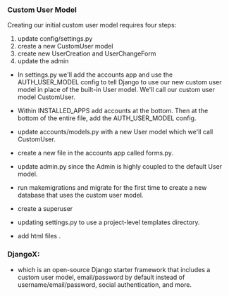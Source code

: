 ### Custom User Model                                                    
Creating our initial custom user model requires four steps:

1) update config/settings.py
2) create a new CustomUser model
3) create new UserCreation and UserChangeForm
4) update the admin

* In settings.py we'll add the accounts app and use the AUTH_USER_MODEL config to tell Django to use our new custom user model in place of the built-in User model. We'll call our custom user model CustomUser.

* Within INSTALLED_APPS add accounts at the bottom. Then at the bottom of the entire file, add the AUTH_USER_MODEL config.

* update accounts/models.py with a new User model which we'll call CustomUser.

* create a new file in the accounts app called forms.py.
*  update admin.py since the Admin is highly coupled to the default User model.
* run makemigrations and migrate for the first time to create a new database that uses the custom user model.
*  create a superuser
* updating settings.py to use a project-level templates directory.
* add html files .

###  DjangoX:
* which is an open-source Django starter framework that includes a custom user model, email/password by default instead of username/email/password, social authentication, and more.


